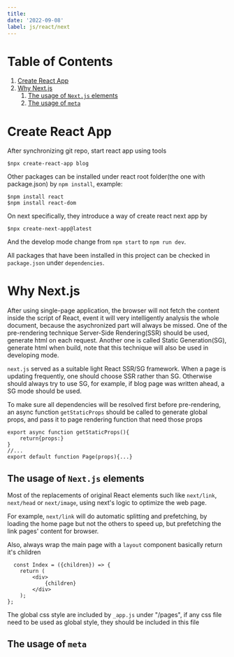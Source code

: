 ```yaml
---
title: 
date: '2022-09-08'
label: js/react/next
---
```

# Table of Contents

1.  [Create React App](#org4dd43f1)
2.  [Why Next.js](#org6be6926)
    1.  [The usage of `Next.js` elements](#orgf0adf1f)
    2.  [The usage of `meta`](#org2284765)



<a id="org4dd43f1"></a>

# Create React App

After synchronizing git repo, start react app using tools

    $npx create-react-app blog

Other packages can be installed under react root folder(the one with package.json) by `npm install`, example:

    $npm install react
    $npm install react-dom

On next specifically, they introduce a way of create react next app by

    $npx create-next-app@latest

And the develop mode change from `npm start` to `npm run dev`.

All packages that have been installed in this project can be checked in `package.json` under `dependencies`.


<a id="org6be6926"></a>

# Why Next.js

After using single-page application,
the browser will not fetch the content inside the script of React,
event it will very intelligently analysis the whole document,
because the asychronized part will always be missed.
One of the pre-rendering technique Server-Side Rendering(SSR) should be used, generate html on each request.
Another one is called Static Generation(SG), generate html when build,
note that this technique will also be used in developing mode.

`next.js` served as a suitable light React SSR/SG framework. When a page is updating frequently,
one should choose SSR rather than SG. Otherwise should always try to use SG, for example,
if blog page was written ahead, a SG mode should be used.

To make sure all dependencies will be resolved first before pre-rendering,
an async function `getStaticProps` should be called to generate global props,
and pass it to page rendering function that need those props

    export async function getStaticProps(){
        return{props:}
    }
    //...
    export default function Page(props){...}


<a id="orgf0adf1f"></a>

## The usage of `Next.js` elements

Most of the replacements of original React elements such like `next/link`, `next/head` or `next/image`,
using next's logic to optimize the web page.

For example, `next/link` will do automatic splitting and prefetching,
by loading the home page but not the others to speed up,
but prefetching the link pages' content for browser.

Also, always wrap the main page with a `layout` component basically return it's children

      const Index = ({children}) => {
        return (
            <div>
                {children}
            </div>
        );
    };

The global css style are included by `_app.js` under "/pages",
if any css file need to be used as global style,
they should be included in this file


<a id="org2284765"></a>

## The usage of `meta`

